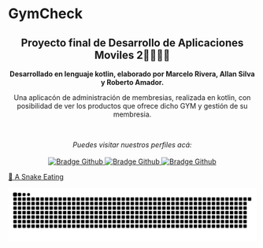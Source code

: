 # GymCheck


<h2 align="center">
    Proyecto final de Desarrollo de Aplicaciones Moviles 2👋🤓☝🏻
</h2>

<p align="center">
    <b>Desarrollado en lenguaje kotlin, elaborado por Marcelo Rivera, Allan Silva y Roberto Amador.</b>
</p>

<p align="center">
    Una aplicacón de administración de membresias, realizada en kotlin, con posibilidad de ver los productos que ofrece dicho GYM y gestión de su membresia.
</p>

<br />
<p align="center">
    <i>Puedes visitar nuestros perfiles acá:</i>
    <br/><br/>
    <a href="https://github.com/Chocoyito" target="_blank">
        <img src="https://img.shields.io/badge/-Github-000?logo=github&style=for-the-badge&logoColor=white" alt="Bradge Github" />
    </a>
    <a href="https://github.com/MrSty" target="_blank">
        <img src="https://img.shields.io/badge/-Github-000?logo=github&style=for-the-badge&logoColor=white" alt="Bradge Github" />
    </a>
    <a href="https://github.com/Xeppyz" target="_blank">
        <img src="https://img.shields.io/badge/-Github-000?logo=github&style=for-the-badge&logoColor=white" alt="Bradge Github" />
  
</p>

🐍 A Snake Eating
	
<p align = "center">
	<img src = "https://github.com/7oSkaaa/7oSkaaa/blob/output/github-contribution-grid-snake.svg?" alt = "Snake Game"/>
</p>
